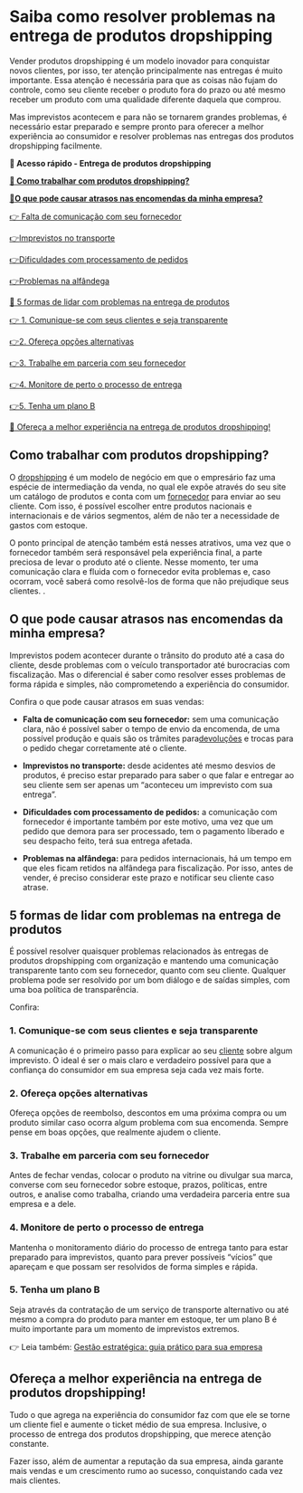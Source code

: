 # Saiba como resolver problemas na entrega de produtos dropshipping

Vender produtos dropshipping é um modelo inovador para conquistar novos clientes, por isso, ter atenção principalmente nas entregas é muito importante. Essa atenção é necessária para que as coisas não fujam do controle, como seu cliente receber o produto fora do prazo ou até mesmo receber um produto com uma qualidade diferente daquela que comprou.

Mas imprevistos acontecem e para não se tornarem grandes problemas, é necessário estar preparado e sempre pronto para oferecer a melhor experiência ao consumidor e resolver problemas nas entregas dos produtos dropshipping facilmente.

**💙 Acesso rápido - Entrega de produtos dropshipping**

**[🤔 Como trabalhar com produtos dropshipping?](#A)**

**[](#B)[🤔](#A)[O que pode causar atrasos nas encomendas da minha empresa?](#B)**

[👉 Falta de comunicação com seu fornecedor](#C)

[](#D)[👉](#C)[Imprevistos no transporte](#D)

[](#E)[👉](#C)[Dificuldades com processamento de pedidos](#E)

[](#F)[👉](#C)[Problemas na alfândega](#F)

[🚚 5 formas de lidar com problemas na entrega de produtos](#G)

[👉 1. Comunique-se com seus clientes e seja transparente](#H)

[](#I)[👉](#H)[2. Ofereça opções alternativas](#I)

[](#J)[👉](#H)[3. Trabalhe em parceria com seu fornecedor](#J)

[](#K)[👉](#H)[4. Monitore de perto o processo de entrega](#K)

[](#L)[👉](#H)[5. Tenha um plano B](#L)

[💙 Ofereça a melhor experiência na entrega de produtos dropshipping!](#M)

[](#)
## Como trabalhar com produtos dropshipping?

O [dropshipping](https://meubolso.mercadopago.com.br/pt-br/dropshipping-explore-possibilidades-de-vender-mais-sem-estoque) é um modelo de negócio em que o empresário faz uma espécie de intermediação da venda, no qual ele expõe através do seu site um catálogo de produtos e conta com um [fornecedor](https://meubolso.mercadopago.com.br/pt-br/como-escolher-fornecedores-dropshipping) para enviar ao seu cliente. Com isso, é possível escolher entre produtos nacionais e internacionais e de vários segmentos, além de não ter a necessidade de gastos com estoque.

O ponto principal de atenção também está nesses atrativos, uma vez que o fornecedor também será responsável pela experiência final, a parte preciosa de levar o produto até o cliente. Nesse momento, ter uma comunicação clara e fluida com o fornecedor evita problemas e, caso ocorram, você saberá como resolvê-los de forma que não prejudique seus clientes. .

[](#)
## O que pode causar atrasos nas encomendas da minha empresa?

Imprevistos podem acontecer durante o trânsito do produto até a casa do cliente, desde problemas com o veículo transportador até burocracias com fiscalização. Mas o diferencial é saber como resolver esses problemas de forma rápida e simples, não comprometendo a experiência do consumidor.

Confira o que pode causar atrasos em suas vendas:

[](#)

- **Falta de comunicação com seu fornecedor:** sem uma comunicação clara, não é possível saber o tempo de envio da encomenda, de uma possível produção e quais são os trâmites para[devoluções](https://meubolso.mercadopago.com.br/pt-br/como-lidar-com-devolucoes-e-contestacoes-de-pagamento-na-sua-loja-on-line) e trocas para o pedido chegar corretamente até o cliente.

- [](#)**Imprevistos no transporte:** desde acidentes até mesmo desvios de produtos, é preciso estar preparado para saber o que falar e entregar ao seu cliente sem ser apenas um “aconteceu um imprevisto com sua entrega”.

- [](#)**Dificuldades com processamento de pedidos:** a comunicação com fornecedor é importante também por este motivo, uma vez que um pedido que demora para ser processado, tem o pagamento liberado e seu despacho feito, terá sua entrega afetada.

- [](#)**Problemas na alfândega:** para pedidos internacionais, há um tempo em que eles ficam retidos na alfândega para fiscalização. Por isso, antes de vender, é preciso considerar este prazo e notificar seu cliente caso atrase.

[](#)
## 5 formas de lidar com problemas na entrega de produtos

É possível resolver quaisquer problemas relacionados às entregas de produtos dropshipping com organização e mantendo uma comunicação transparente tanto com seu fornecedor, quanto com seu cliente. Qualquer problema pode ser resolvido por um bom diálogo e de saídas simples, com uma boa política de transparência.

Confira:

[](#)
### 1. Comunique-se com seus clientes e seja transparente

A comunicação é o primeiro passo para explicar ao seu [cliente](https://empresas.mercadopago.com.br/pt-br/atendimento-ao-cliente-como-um-bom-atendimento-faz-diferenca-no-dropshipping) sobre algum imprevisto. O ideal é ser o mais claro e verdadeiro possível para que a confiança do consumidor em sua empresa seja cada vez mais forte.

[](#)
### 2. Ofereça opções alternativas

Ofereça opções de reembolso, descontos em uma próxima compra ou um produto similar caso ocorra algum problema com sua encomenda. Sempre pense em boas opções, que realmente ajudem o cliente.

[](#)
### 3. Trabalhe em parceria com seu fornecedor

Antes de fechar vendas, colocar o produto na vitrine ou divulgar sua marca, converse com seu fornecedor sobre estoque, prazos, políticas, entre outros, e analise como trabalha, criando uma verdadeira parceria entre sua empresa e a dele.

[](#)
### 4. Monitore de perto o processo de entrega

Mantenha o monitoramento diário do processo de entrega tanto para estar preparado para imprevistos, quanto para prever possíveis “vícios” que apareçam e que possam ser resolvidos de forma simples e rápida.

[](#)
### 5. Tenha um plano B

Seja através da contratação de um serviço de transporte alternativo ou até mesmo a compra do produto para manter em estoque, ter um plano B é muito importante para um momento de imprevistos extremos.

👉 Leia também: [Gestão estratégica: guia prático para sua empresa](https://meubolso.mercadopago.com.br/guia-pratico-gestao-estrategica)

[](#)
## Ofereça a melhor experiência na entrega de produtos dropshipping!

Tudo o que agrega na experiência do consumidor faz com que ele se torne um cliente fiel e aumente o ticket médio de sua empresa. Inclusive, o processo de entrega dos produtos dropshipping, que merece atenção constante.

Fazer isso, além de aumentar a reputação da sua empresa, ainda garante mais vendas e um crescimento rumo ao sucesso, conquistando cada vez mais clientes.